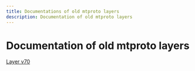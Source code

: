 ```yaml
---
title: Documentations of old mtproto layers
description: Documentation of old mtproto layers
---
```

# Documentation of old mtproto layers  

[Layer v70](API_docs_v70/)  
